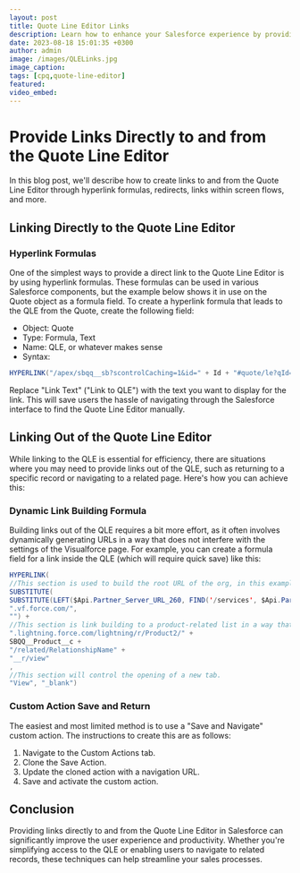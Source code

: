 ```yaml
---
layout: post
title: Quote Line Editor Links
description: Learn how to enhance your Salesforce experience by providing direct links to and from the Quote Line Editor (QLE). Streamline your sales processes, save time, and improve user productivity with hyperlink formulas, redirects, dynamic link building, and screen flows. 
date: 2023-08-18 15:01:35 +0300
author: admin
image: /images/QLELinks.jpg
image_caption: 
tags: [cpq,quote-line-editor]
featured:
video_embed: 
---
```

# Provide Links Directly to and from the Quote Line Editor

In this blog post, we'll describe how to create links to and from the Quote Line Editor through hyperlink formulas, redirects, links within screen flows, and more.

## Linking Directly to the Quote Line Editor

### Hyperlink Formulas
One of the simplest ways to provide a direct link to the Quote Line Editor is by using hyperlink formulas. These formulas can be used in various Salesforce components, but the example below shows it in use on the Quote object as a formula field. To create a hyperlink formula that leads to the QLE from the Quote, create the following field:

- Object: Quote
- Type: Formula, Text
- Name: QLE, or whatever makes sense
- Syntax:

```java
HYPERLINK("/apex/sbqq__sb?scontrolCaching=1&id=" + Id + "#quote/le?qId=" + Id, "Link to QLE")
```

Replace "Link Text" ("Link to QLE") with the text you want to display for the link. This will save users the hassle of navigating through the Salesforce interface to find the Quote Line Editor manually.

## Linking Out of the Quote Line Editor

While linking to the QLE is essential for efficiency, there are situations where you may need to provide links out of the QLE, such as returning to a specific record or navigating to a related page. Here's how you can achieve this:

### Dynamic Link Building Formula
Building links out of the QLE requires a bit more effort, as it often involves dynamically generating URLs in a way that does not interfere with the settings of the Visualforce page. For example, you can create a formula field for a link inside the QLE (which will require quick save) like this:

```java
HYPERLINK(
//This section is used to build the root URL of the org, in this example when the formula finds "--sbqq," it will remove the rest of the URL. I suggest you adjust this part to fit your org's namespace or use another method to provide the root URL of the org.
SUBSTITUTE(
SUBSTITUTE(LEFT($Api.Partner_Server_URL_260, FIND('/services', $Api.Partner_Server_URL_260)), "--sbqq", ""),
".vf.force.com/",
"") +
//This section is link building to a product-related list in a way that does not interfere with how links are rendered in the QLE.
".lightning.force.com/lightning/r/Product2/" +
SBQQ__Product__c +
"/related/RelationshipName" +
"__r/view"
,
//This section will control the opening of a new tab.
"View", "_blank")
```

### Custom Action Save and Return
The easiest and most limited method is to use a "Save and Navigate" custom action. The instructions to create this are as follows:
1. Navigate to the Custom Actions tab.
2. Clone the Save Action.
3. Update the cloned action with a navigation URL.
4. Save and activate the custom action.

## Conclusion

Providing links directly to and from the Quote Line Editor in Salesforce can significantly improve the user experience and productivity. Whether you're simplifying access to the QLE or enabling users to navigate to related records, these techniques can help streamline your sales processes.

